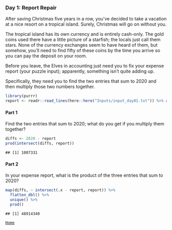 ### Day 1: Report Repair

After saving Christmas five years in a row, you’ve decided to take a
vacation at a nice resort on a tropical island. Surely, Christmas will
go on without you.

The tropical island has its own currency and is entirely cash-only. The
gold coins used there have a little picture of a starfish; the locals
just call them stars. None of the currency exchanges seem to have heard
of them, but somehow, you’ll need to find fifty of these coins by the
time you arrive so you can pay the deposit on your room.

Before you leave, the Elves in accounting just need you to fix your
expense report (your puzzle input); apparently, something isn’t quite
adding up.

Specifically, they need you to find the two entries that sum to 2020 and
then multiply those two numbers together.

``` r
library(purrr)
report <- readr::read_lines(here::here("Inputs/input_day01.txt")) %>% as.numeric()
```

#### Part 1

Find the two entries that sum to 2020; what do you get if you multiply
them together?

``` r
diffs <- 2020 - report
prod(intersect(diffs, report))
```

    ## [1] 1007331

#### Part 2

In your expense report, what is the product of the three entries that
sum to 2020?

``` r
map(diffs, ~ intersect(.x - report, report)) %>% 
  flatten_dbl() %>%
  unique() %>% 
  prod()
```

    ## [1] 48914340

[`Home`](README.md)
